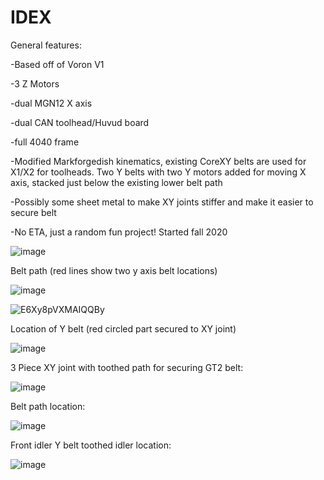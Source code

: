 # IDEX

General features:

-Based off of Voron V1

-3 Z Motors

-dual MGN12 X axis

-dual CAN toolhead/Huvud board

-full 4040 frame

-Modified Markforgedish kinematics, existing CoreXY belts are used for X1/X2 for toolheads. Two Y belts with two Y motors added for moving X axis, stacked just below the existing lower belt path

-Possibly some sheet metal to make XY joints stiffer and make it easier to secure belt

-No ETA, just a random fun project! Started fall 2020

![image](https://user-images.githubusercontent.com/11861478/123529549-5e0dea80-d6bf-11eb-86b3-936369a76c03.png)

Belt path (red lines show two y axis belt locations)

![image](https://user-images.githubusercontent.com/11861478/123529683-c6110080-d6c0-11eb-9d99-0d092793409a.png)

![E6Xy8pVXMAIQQBy](https://user-images.githubusercontent.com/11861478/127901130-e34d9515-98d4-4822-b480-187c834c7cef.png)


Location of Y belt (red circled part secured to XY joint)

![image](https://user-images.githubusercontent.com/11861478/123529692-e04ade80-d6c0-11eb-89f4-db27764862d5.png)

3 Piece XY joint with toothed path for securing GT2 belt:

![image](https://user-images.githubusercontent.com/11861478/123529725-230cb680-d6c1-11eb-827b-00a7a65c53ea.png)

Belt path location:

![image](https://user-images.githubusercontent.com/11861478/123529731-33bd2c80-d6c1-11eb-892e-90a09d37c957.png)

Front idler Y belt toothed idler location:

![image](https://user-images.githubusercontent.com/11861478/123529742-5cddbd00-d6c1-11eb-9c16-b07fed503d59.png)

